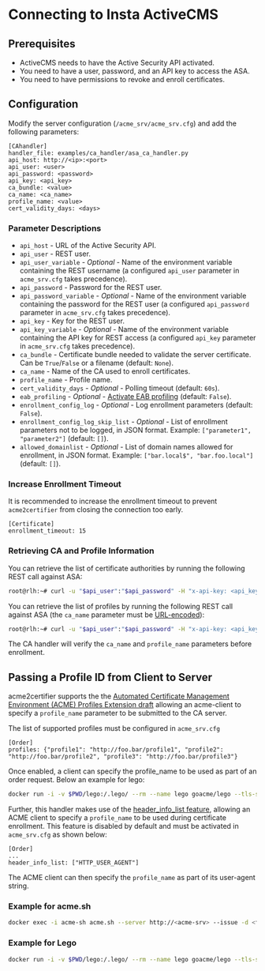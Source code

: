 <!-- markdownlint-disable MD013 -->

<!-- wiki-title CA handler for Insta -->

# Connecting to Insta ActiveCMS

## Prerequisites

- ActiveCMS needs to have the Active Security API activated.
- You need to have a user, password, and an API key to access the ASA.
- You need to have permissions to revoke and enroll certificates.

## Configuration

Modify the server configuration (`/acme_srv/acme_srv.cfg`) and add the following parameters:

```config
[CAhandler]
handler_file: examples/ca_handler/asa_ca_handler.py
api_host: http://<ip>:<port>
api_user: <user>
api_password: <password>
api_key: <api_key>
ca_bundle: <value>
ca_name: <ca_name>
profile_name: <value>
cert_validity_days: <days>
```

### Parameter Descriptions

- `api_host` - URL of the Active Security API.
- `api_user` - REST user.
- `api_user_variable` - *Optional* - Name of the environment variable containing the REST username (a configured `api_user` parameter in `acme_srv.cfg` takes precedence).
- `api_password` - Password for the REST user.
- `api_password_variable` - *Optional* - Name of the environment variable containing the password for the REST user (a configured `api_password` parameter in `acme_srv.cfg` takes precedence).
- `api_key` - Key for the REST user.
- `api_key_variable` - *Optional* - Name of the environment variable containing the API key for REST access (a configured `api_key` parameter in `acme_srv.cfg` takes precedence).
- `ca_bundle` - Certificate bundle needed to validate the server certificate. Can be `True`/`False` or a filename (default: `None`).
- `ca_name` - Name of the CA used to enroll certificates.
- `profile_name` - Profile name.
- `cert_validity_days` - *Optional* - Polling timeout (default: `60s`).
- `eab_profiling` - *Optional* - [Activate EAB profiling](eab_profiling.md) (default: `False`).
- `enrollment_config_log` - *Optional* - Log enrollment parameters (default: `False`).
- `enrollment_config_log_skip_list` - *Optional* - List of enrollment parameters not to be logged, in JSON format. Example: `["parameter1", "parameter2"]` (default: `[]`).
- `allowed_domainlist` - *Optional* - List of domain names allowed for enrollment, in JSON format. Example: `["bar.local$", "bar.foo.local"]` (default: `[]`).

### Increase Enrollment Timeout

It is recommended to increase the enrollment timeout to prevent `acme2certifier` from closing the connection too early.

```config
[Certificate]
enrollment_timeout: 15
```

### Retrieving CA and Profile Information

You can retrieve the list of certificate authorities by running the following REST call against ASA:

```bash
root@rlh:~# curl -u "$api_user":"$api_password" -H "x-api-key: <api_key>" $api_host'/list_issuers'
```

You can retrieve the list of profiles by running the following REST call against ASA (the `ca_name` parameter must be [URL-encoded](https://en.wikipedia.org/wiki/Percent-encoding)):

```bash
root@rlh:~# curl -u "$api_user":"$api_password" -H "x-api-key: <api_key>" $api_host'/list_profiles?issuerName=<ca_name>'
```

The CA handler will verify the `ca_name` and `profile_name` parameters before enrollment.

## Passing a Profile ID from Client to Server

acme2certifier supports the the [Automated Certificate Management Environment (ACME) Profiles Extension draft](acme_profiling.md) allowing an acme-client to specify a `profile_name` parameter to be submitted to the CA server.

The list of supported profiles must be configured in `acme_srv.cfg`

```config
[Order]
profiles: {"profile1": "http://foo.bar/profile1", "profile2": "http://foo.bar/profile2", "profile3": "http://foo.bar/profile3"}
```

Once enabled, a client can specify the profile_name to be used as part of an order request. Below an example for lego:

```bash
docker run -i -v $PWD/lego:/.lego/ --rm --name lego goacme/lego --tls-skip-verify -s https://<acme-srv> -a --email "lego@example.com" -d <fqdn> --http run --profile profile2
```

Further, this handler makes use of the [header_info_list feature](header_info.md), allowing an ACME client to specify a `profile_name` to be used during certificate enrollment. This feature is disabled by default and must be activated in `acme_srv.cfg` as shown below:

```config
[Order]
...
header_info_list: ["HTTP_USER_AGENT"]
```

The ACME client can then specify the `profile_name` as part of its user-agent string.

### Example for acme.sh

```bash
docker exec -i acme-sh acme.sh --server http://<acme-srv> --issue -d <fqdn> --standalone --useragent profile_name=<profile-name> --debug 3 --output-insecure
```

### Example for Lego

```bash
docker run -i -v $PWD/lego:/.lego/ --rm --name lego goacme/lego --tls-skip-verify -s https://<acme-srv> -a --email "lego@example.com" --user-agent profile_name=<profile_name> -d <fqdn> --http run
```
